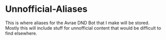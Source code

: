 # Unnofficial-Aliases
This is where aliases for the Avrae DND Bot that I make will be stored. Mostly this will include stuff for unnofficial content that would be difficult to find elsewhere.
